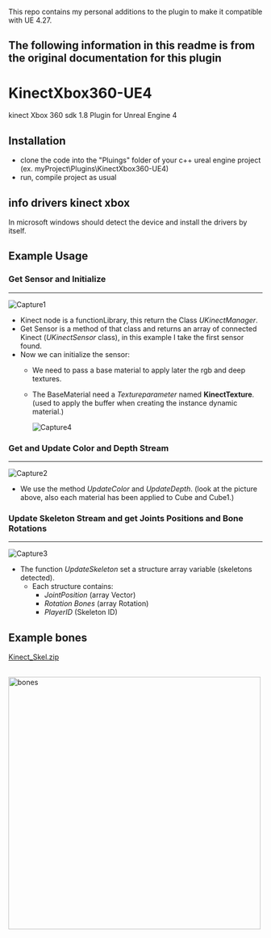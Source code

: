 This repo contains my personal additions to the plugin to make it compatible with UE 4.27.

The following information in this readme is from the original documentation for this plugin
----------------------------------------
# KinectXbox360-UE4
kinect Xbox 360 sdk 1.8 Plugin for Unreal Engine 4

## Installation
- clone the code into the "Pluings" folder of your c++ ureal engine project (ex. myProject\Plugins\KinectXbox360-UE4)
- run, compile project as usual

## info drivers kinect xbox
In microsoft windows should detect the device and install the drivers by itself.
</br>
## Example Usage


### Get Sensor and Initialize
---------------------------------------

![Capture1](http://aledel.github.io/KinectXbox360-UE4/Images/Capture1.jpg)

- Kinect node is a functionLibrary, this return the Class *UKinectManager*.
- Get Sensor is a method of that class and returns an array of connected Kinect (*UKinectSensor* class),
  in this example I take the first sensor found.
- Now we can initialize the sensor:
  - We need to pass a base material to apply later the rgb and deep textures.
  - The BaseMaterial need a *Textureparameter* named **KinectTexture**. (used to apply the buffer when creating the instance dynamic material.)
    
    ![Capture4](http://aledel.github.io/KinectXbox360-UE4/Images/Capture4.JPG)




### Get and Update Color and Depth Stream
---------------------------------------

![Capture2](http://aledel.github.io/KinectXbox360-UE4/Images/Capture2.jpg)

- We use the method *UpdateColor* and *UpdateDepth*. (look at the picture above, also each material has been applied to Cube and Cube1.)



### Update Skeleton Stream and get Joints Positions and Bone Rotations
---------------------------------------

![Capture3](http://aledel.github.io/KinectXbox360-UE4/Images/kinect_bones_detail.jpg)

- The function *UpdateSkeleton* set a structure array variable (skeletons detected). 
  - Each structure contains:
    - *JointPosition* (array Vector)
    - *Rotation Bones* (array Rotation)
    - *PlayerID* (Skeleton ID)

## Example bones
[Kinect_Skel.zip](http://aledel.github.io/KinectXbox360-UE4/examples/Kinect_Skel.zip)

<p float='left'>
	<br>
	<img width="500" src="http://aledel.github.io/KinectXbox360-UE4/Images/bones.jpg" alt="bones">
	<br>
	<br>
	<br>
</p>




